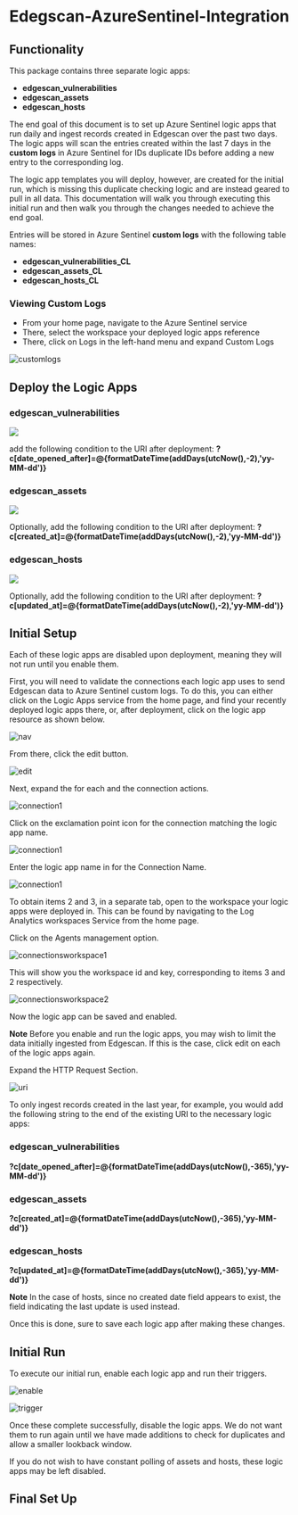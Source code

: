 # Edegscan-AzureSentinel-Integration

## Functionality
This package contains three separate logic apps:
* **edgescan_vulnerabilities**
* **edgescan_assets**
* **edgescan_hosts**


The end goal of this document is to set up Azure Sentinel logic apps that run daily and ingest records created in Edgescan over the past two days. 
The logic apps will scan the entries created within the last 7 days in the **custom logs** in Azure Sentinel for IDs duplicate IDs before adding a new entry to the corresponding log.

The logic app templates you will deploy, however, are created for the initial run, which is missing this duplicate checking logic and are instead geared to pull in all data. This documentation will walk you through executing this initial run and then walk you through the changes needed to achieve the end goal.

Entries will be stored in Azure Sentinel **custom logs** with the following table names:
* **edgescan_vulnerabilities_CL**
* **edgescan_assets_CL**
* **edgescan_hosts_CL**

### Viewing Custom Logs
* From your home page, navigate to the Azure Sentinel service
* There, select the workspace your deployed logic apps reference
* There, click on Logs in the left-hand menu and expand Custom Logs

![customlogs](Images/customlogs.png)


## Deploy the Logic Apps
### edgescan_vulnerabilities


<a href="https://portal.azure.com/#create/Microsoft.Template/uri/https%3A%2F%2Fraw.githubusercontent.com%2FArbala-Security%2FEdegscan-AzureSentinel-Integration%2Fmain%2Fazuredeploy1.json" target="_blank">
    <img src="https://aka.ms/deploytoazurebutton""/>
</a>
      
      
add the following condition to the URI after deployment: **?c[date_opened_after]=@{formatDateTime(addDays(utcNow(),-2),'yy-MM-dd')}**





### edgescan_assets


<a href="https://portal.azure.com/#create/Microsoft.Template/uri/https%3A%2F%2Fraw.githubusercontent.com%2FArbala-Security%2FEdegscan-AzureSentinel-Integration%2Fmain%2Fazuredeploy2.json" target="_blank">
    <img src="https://aka.ms/deploytoazurebutton""/>
</a>

      
Optionally, add the following condition to the URI after deployment: **?c[created_at]=@{formatDateTime(addDays(utcNow(),-2),'yy-MM-dd')}**





### edgescan_hosts


<a href="https://portal.azure.com/#create/Microsoft.Template/uri/https%3A%2F%2Fraw.githubusercontent.com%2FArbala-Security%2FEdegscan-AzureSentinel-Integration%2Fmain%2Fazuredeploy3.json" target="_blank">
    <img src="https://aka.ms/deploytoazurebutton""/>
</a>

Optionally, add the following condition to the URI after deployment: **?c[updated_at]=@{formatDateTime(addDays(utcNow(),-2),'yy-MM-dd')}**


## Initial Setup
Each of these logic apps are disabled upon deployment, meaning they will not run until you enable them.

First, you will need to validate the connections each logic app uses to send Edgescan data to Azure Sentinel custom logs. To do this, you can either click on the Logic Apps service from the home page, and find your recently deployed logic apps there, or, after deployment, click on the logic app resource as shown below.

![nav](Images/logicappnav.png)

From there, click the edit button.

![edit](Images/logicappedit.png)

Next, expand the for each and the connection actions.

![connection1](Images/logicappconnection1.png)

Click on the exclamation point icon for the connection matching the logic app name.

![connection1](Images/logicappconnection2.png)

Enter the logic app name in for the Connection Name. 

![connection1](Images/logicappconnection3.png)

To obtain items 2 and 3, in a separate tab, open to the workspace your logic apps were deployed in. This can be found by navigating to the Log Analytics workspaces Service from the home page.

Click on the Agents management option.

![connectionsworkspace1](Images/connectionsworkspace1.png)

This will show you the workspace id and key, corresponding to items 3 and 2 respectively.

![connectionsworkspace2](Images/connectionsworkspace2.png)

Now the logic app can be saved and enabled. 

**Note** Before you enable and run the logic apps, you may wish to limit the data initially ingested from Edgescan. If this is the case, click edit on each of the logic apps again.

Expand the HTTP Request Section.

![uri](Images/logicappedituri.png)

To only ingest records created in the last year, for example, you would add the following string to the end of the existing URI to the necessary logic apps:

### edgescan_vulnerabilities
 **?c[date_opened_after]=@{formatDateTime(addDays(utcNow(),-365),'yy-MM-dd')}**


### edgescan_assets
 **?c[created_at]=@{formatDateTime(addDays(utcNow(),-365),'yy-MM-dd')}**


### edgescan_hosts
**?c[updated_at]=@{formatDateTime(addDays(utcNow(),-365),'yy-MM-dd')}**

  
**Note** In the case of hosts, since no created date field appears to exist, the field indicating the last update is used instead.
  

Once this is done, sure to save each logic app after making these changes. 

## Initial Run
To execute our initial run, enable each logic app and run their triggers.

![enable](Images/enable.png)

![trigger](Images/trigger​.png)

Once these complete successfully, disable the logic apps. We do not want them to run again until we have made additions to check for duplicates and allow a smaller lookback window.

If you do not wish to have constant polling of assets and hosts, these logic apps may be left disabled.

## Final Set Up



